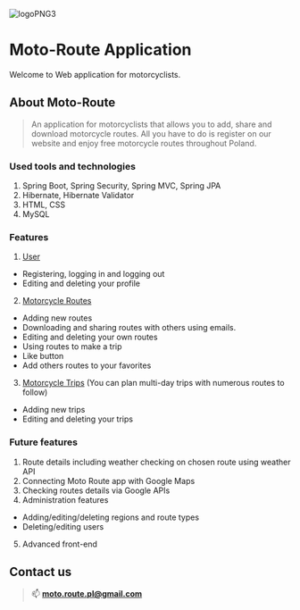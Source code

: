 ![logoPNG3](https://user-images.githubusercontent.com/104422808/201966572-b3995270-5715-41eb-9d5b-fdc34e39293b.png)
# Moto-Route Application
Welcome to Web application for motorcyclists.
## About Moto-Route
>An application for motorcyclists that allows you to add, share and download motorcycle routes.
>All you have to do is register on our website and enjoy free motorcycle routes throughout Poland.
### Used tools and technologies
1. Spring Boot, Spring Security, Spring MVC, Spring JPA
2. Hibernate, Hibernate Validator
3. HTML, CSS
4. MySQL

### Features
1. <ins>User</ins>
- Registering, logging in and logging out
- Editing and deleting your profile
2. <ins>Motorcycle Routes</ins>
- Adding new routes
- Downloading and sharing routes with others using emails.
- Editing and deleting your own routes
- Using routes to make a trip
- Like button
- Add others routes to your favorites 
3. <ins>Motorcycle Trips</ins> (You can plan multi-day trips with numerous routes to follow) 
- Adding new trips
- Editing and deleting your trips

### Future features
1. Route details including weather checking on chosen route using weather API
2. Connecting Moto Route app with Google Maps
3. Checking routes details via Google APIs
4. Administration features
- Adding/editing/deleting regions and route types
- Deleting/editing users
5. Advanced front-end

## Contact us
>📫 **moto.route.pl@gmail.com**
